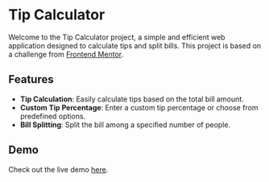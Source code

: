 # Tip Calculator

Welcome to the Tip Calculator project, a simple and efficient web application designed to calculate tips and split bills. This project is based on a challenge from [Frontend Mentor](https://www.frontendmentor.io).

## Features

- **Tip Calculation**: Easily calculate tips based on the total bill amount.
- **Custom Tip Percentage**: Enter a custom tip percentage or choose from predefined options.
- **Bill Splitting**: Split the bill among a specified number of people.

## Demo

Check out the live demo [here](https://tip-calculator-react-8sbm.vercel.app/).
